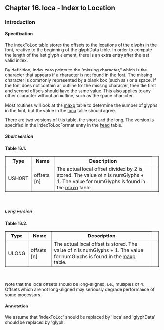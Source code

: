 <div xmlns="http://www.w3.org/1999/xhtml" class="chapter"><div class="titlepage"><div><div><h2 class="title"><a name="chapter.loca"></a>Chapter 16. loca - Index to Location</h2></div></div></div><div role="fragment" class="section"><div class="titlepage"><div><div><h3 class="title"><a name="idm516891987648"></a>Introduction</h3></div></div></div><div role="specification" class="section"><div class="titlepage"><div><div><h4 class="title"><a name="section.17.1.1"></a>Specification</h4></div></div></div><p>The indexToLoc table stores the offsets to the locations
          of the glyphs in the font, relative to the beginning of the
          glyphData table. In order to compute the length of the last
          glyph element, there is an extra entry after the last valid
          index.</p><p>By definition, index zero points to the "missing
          character," which is the character that appears if a
          character is not found in the font. The missing character is
          commonly represented by a blank box (such as ) or a space.
          If the font does not contain an outline for the missing
          character, then the first and second offsets should have the
          same value. This also applies to any other character without
          an outline, such as the space character.</p><p>Most routines will look at the <a class="link" href="chapter.maxp.html" title="Chapter 8. maxp - Maximum Profile">maxp</a>
          table to determine the number of glyphs in the font, but the
          value in the <a class="link" href="chapter.loca.html" title="Chapter 16. loca - Index to Location">loca</a> table should
          agree.</p><p>There are two versions of this table, the short and the
          long. The version is specified in the indexToLocFormat entry
          in the <a class="link" href="chapter.head.html" title="Chapter 5. head - Font Header">head</a> table.</p><h5><a name="idm516891981856"></a>Short version</h5><div class="table"><a name="idm516891981456"></a><p class="title"><strong>Table 16.1. </strong></p><div class="table-contents"><table class="table" border="1"><colgroup><col/><col/><col/><col/></colgroup><thead><tr><th>Type</th><th>Name</th><th>Description</th><td class="auto-generated"> </td></tr></thead><tbody><tr><td>USHORT</td><td>offsets [n]</td><td>The actual local offset divided by 2 is
              stored. The value of n is numGlyphs + 1. The value for
              numGlyphs is found in the <a class="link" href="chapter.maxp.html" title="Chapter 8. maxp - Maximum Profile">maxp</a>
              table.</td><td class="auto-generated"> </td></tr></tbody></table></div></div><br class="table-break"/><h5><a name="idm516891977136"></a>Long version</h5><div class="table"><a name="idm516891976736"></a><p class="title"><strong>Table 16.2. </strong></p><div class="table-contents"><table class="table" border="1"><colgroup><col/><col/><col/><col/></colgroup><thead><tr><th>Type</th><th>Name</th><th>Description</th><td class="auto-generated"> </td></tr></thead><tbody><tr><td>ULONG</td><td>offsets [n]</td><td>The actual local offset is stored. The value
              of n is numGlyphs + 1. The value for numGlyphs is found
              in the <a class="link" href="chapter.maxp.html" title="Chapter 8. maxp - Maximum Profile">maxp</a> table.</td><td class="auto-generated"> </td></tr></tbody></table></div></div><br class="table-break"/><p>Note that the local offsets should be long-aligned,
          i.e., multiples of 4. Offsets which are not long-aligned may
          seriously degrade performance of some processors.</p></div><div role="annotation" class="section"><div class="titlepage"><div><div><h4 class="title"><a name="section.17.1.2"></a>Annotation</h4></div></div></div><p>We assume that 'indexToLoc' should be replaced by 'loca'
	  and 'glyphData' should be replaced by 'glyph'.</p></div></div></div>